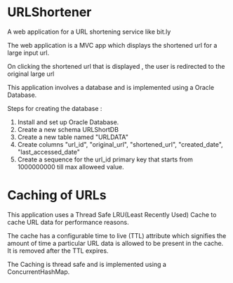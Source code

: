 # URLShortener
A web application for a URL shortening service like bit.ly

The web application is a MVC app which displays the shortened url for a large input url.

On clicking the shortened url that is displayed , the user is redirected to the original large url

This application involves a database and is implemented using a Oracle Database.

Steps for creating the database :

1. Install and set up Oracle Database.
2. Create a new schema URLShortDB
3. Create a new table named "URLDATA"
4. Create columns "url_id", "original_url", "shortened_url", "created_date", "last_accessed_date"
5. Create a sequence for the url_id primary key that starts from 1000000000 till max alloweed value.


# Caching of URLs

This application uses a Thread Safe LRU(Least Recently Used) Cache to cache URL data for performance reasons.

The cache has a configurable time to live (TTL) attribute which signifies the amount of time a particular URL data
is allowed to be present in the cache. It is removed after the TTL expires.

The Caching is thread safe and is implemented using a ConcurrentHashMap.

   
    

